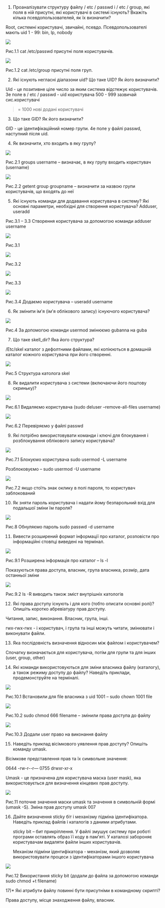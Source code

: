 1) Проаналізувати структуру файлу / etc / passwd і / etc / group, які поля в ній присутні, які користувачі в системі існують? Вкажіть кілька псевдопользователей, як їх визначити?

Root, системні користувачі, звичайні, псевдо.
Псевдопользователі мають uid 1 - 99: bin, lp, nobody 

![](screens/1.PNG)

Рис.1.1 cat /etc/passwd  присутні поля користувачів.

 ![](screens/2.PNG)
 
Рис.1.2 cat /etc/group  присутні поля груп.

2) Які існують негласні діапазони uid? Що таке UID? Як його визначити?
 
Uid - це позитивне ціле число за яким система відстежує користувачів. 3е поле в / etc / passwd - uid користувача
500 - 999 зазвичай сис.користувачі
> = 1000 нові додані користувачі

3) Що таке GID? Як його визначити?

GID - це ідентифікаційний номер групи. 4е поле у файлі passwd, наступний після uid.

4) Як визначити, хто входить в яку групу? 

 ![](screens/3.0.PNG)
 
Рис.2.1 groups username – визначає, в яку групу входить користувач (username)

  ![](screens/3.1.PNG)
  
Рис.2.2 getent group groupname – визначити за назвою групи користувачів, що входять до неї

5) Які існують команди для додавання користувача в систему?
Які основні параметри, необхідні для створення користувача?
Adduser, useradd

Рис.3.1 – 3.3 Створення користувача за допомогою команди adduser username

  ![](screens/4.0.PNG)
  
Рис.3.1

  ![](screens/5.0.PNG)
  
Рис.3.2

  ![](screens/5.1.PNG)
  
Рис.3.3

  ![](screens/7.PNG)
  
Рис.3.4 Додаємо користувача – useradd username

6) Як змінити ім'я (ім'я облікового запису) існуючого користувача?

  ![](screens/11.PNG)
  
Рис.4 За допомогою команди usermod змінюємо gubanna на guba

7) Що таке skell_dir? Яка його структура?

  /Etc/skel каталог з дефолтними файлами,  які копіюються в домашній каталог кожного користувача при його створенні. 
  
   ![](screens/12.PNG)
   
Рис.5 Структура католога skel

8) Як видалити користувача з системи (включаючи його поштову скриньку)?

  ![](screens/9.PNG)
  
Рис.6.1 Видаляємо користувача (sudo deluser –remove-all-files username)

  ![](screens/10.PNG)
  
Рис.6.2 Перевіряємо у файлі passwd

9) Які потрібно використовувати команди і ключі для блокування і розблокування облікового запису користувача? 

 ![](screens/13.PNG)
 
Рис.7.1 Блокуємо користувача sudo usermod -L username

Розблоковуємо – sudo usermod -U username

  ![](screens/13.0.PNG)
  
Рис.7.2 якщо стоїть знак оклику в полі пароля, то користувач заблокований

10) Як зняти пароль користувача і надати йому безпарольний вхід для подальшої зміни їм пароля?

  ![](screens/14.PNG)
  
Рис.8  Обнуляємо пароль sudo passwd -d username

11) Вивести розширений формат інформації про каталог, розповісти про інформаційні стовпці виведені на термінал. 

 ![](screens/16.PNG)
 
Рис.9.1 Розширена інформація про каталог – ls -l

Показуються права доступа, власник, група власника,  розмір, дата останньої зміни

  ![](screens/17.PNG)
  
Рис.9.2 ls -R виводить також зміст внутрішніх катологів

12) Які права доступу існують і для кого (тобто описати основні ролі)? Опишіть коротко абревіатуру прав доступу.

Читання, запис, виконання. Власник, група, інші.

rwx-rwx-rwx - і користувач, і група та інші можуть читати, змінювати і виконувати файли.

13) Яка послідовність визначення відносин між файлом і користувачем?

Спочатку визначається для користувача, потім для групи та для інших (user, group, other) 

14) Які команди використовуються для зміни власника файлу (каталогу), а також режиму доступу до файлу? Наведіть приклади, продемонструйте на терміналі. 

 ![](screens/19.PNG)
 
Рис.10.1 Встановили для file власника з uid 1001 – sudo chown 1001 file

  ![](screens/20.PNG)
  
Рис.10.2 sudo chmod 666 filename – змінили права доступа до файлу

  ![](screens/21.PNG)
  
Рис.10.3 Додали user право на виконання файлу

15) Наведіть приклад вісімкового уявлення прав доступу? Опишіть команду umask.

Вісімкове представлення прав та їх символьне значення:

0644  -rw-r--r— 
0755  drwxr-xr-x 

Umask - це призначена для користувача маска (user mask), яка використовується для визначення кінцевих прав доступу.

  ![](screens/23.PNG)
  
Рис.11 поточне значення маски umask та значення в символьній формі (umask -S). Зміна прав доступу umask 007

16) Дайте визначення sticky біт і механізму підміна ідентифікатора. Наведіть приклад файлів і каталогів з даними атрибутами.

	sticky bit – бит прикріплення. У файлі змушує систему при роботі програми оставлять образ її коду в пам'яті. У каталозі забороняє користувачам видаляти файли інших користувачів.
	
	Механізм підміни ідентифікатора - механізм, який дозволяє використовувати процеси з ідентифікаторами іншого користувача
	
  ![](screens/22.PNG)
  
Рис.12 Використання sticky bit (додали до файла за допомогою команди sudo chmod +t filename)

17)* Які атрибути файлу повинні бути присутніми в командному скрипті?

Права доступу, місце знаходження файлу, власник.


